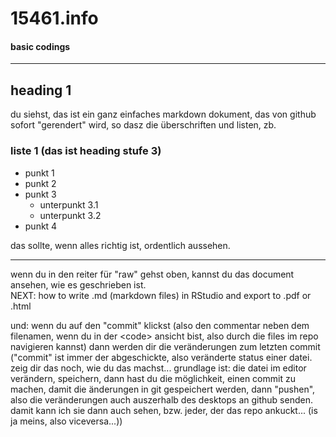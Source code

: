 # 15461.info
#### basic codings
----
## heading 1
du siehst, das ist ein ganz einfaches markdown dokument, das von github sofort "gerendert" wird, so dasz die überschriften und listen, zb.   
### liste 1 (das ist heading stufe 3)
- punkt 1
- punkt 2
- punkt 3
  - unterpunkt 3.1
  - unterpunkt 3.2
- punkt 4

das sollte, wenn alles richtig ist, ordentlich aussehen.

----
wenn du in den reiter für "raw" gehst oben, kannst du das document ansehen, wie es geschrieben ist.   
NEXT: how to write .md (markdown files) in RStudio and export to .pdf or .html   

und: wenn du auf den "commit" klickst (also den commentar neben dem filenamen, wenn du in der \<code> ansicht bist, also durch die files im repo navigieren kannst) dann werden dir die veränderungen zum letzten commit ("commit" ist immer der abgeschickte, also veränderte status einer datei. zeig dir das noch, wie du das machst... grundlage ist: die datei im editor verändern, speichern, dann hast du die möglichkeit, einen commit zu machen, damit die änderungen in git gespeichert werden, dann "pushen", also die veränderungen auch auszerhalb des desktops an github senden. damit kann ich sie dann auch sehen, bzw. jeder, der das repo ankuckt... (is ja meins, also viceversa...))
